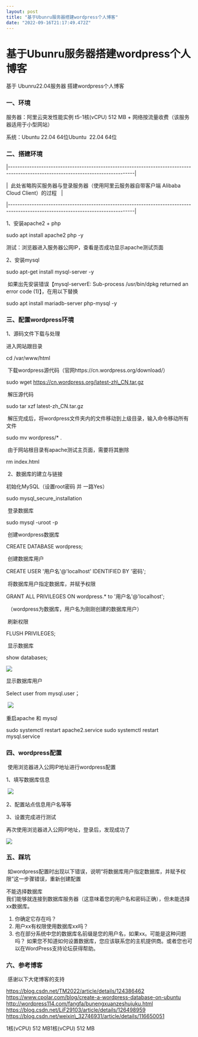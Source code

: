 ```yaml
---
layout: post
title: "基于Ubunru服务器搭建wordpress个人博客"
date: "2022-09-16T21:17:49.472Z"
---
```

基于Ubunru服务器搭建wordpress个人博客
==========================

基于 Ubunru22.04服务器 搭建wordpress个人博客

### 一、环境

服务器：阿里云突发性能实例 t5\-1核(vCPU) 512 MB + 网络按流量收费（该服务器适用于小型网站）

系统：Ubuntu 22.04 64位Ubuntu  22.04 64位

### 二、搭建环境

|-----------------------------------------------------------------------------------------------------------------------------------|

|  此处省略购买服务器与登录服务器（使用阿里云服务器自带客户端 Alibaba Cloud Client）的过程   |

|-----------------------------------------------------------------------------------------------------------------------------------|

1、安装apache2 + php

sudo apt install apache2 php -y

测试：浏览器进入服务器公网IP，查看是否成功显示apache测试页面

2、安装mysql

sudo apt-get install mysql-server -y

 如果出先安装错误【mysql-serverE: Sub-process /usr/bin/dpkg returned an error code (1)】，在用以下替换

sudo apt install mariadb-server php-mysql -y

### 三、配置wordpress环境

1、源码文件下载与处理

进入网站跟目录

cd /var/www/html

 下载wordpress源代码（官网https://cn.wordpress.org/download/）

sudo wget https://cn.wordpress.org/latest-zh\_CN.tar.gz

 解压源代码

sudo tar xzf latest-zh\_CN.tar.gz

 解压完成后，将wordpress文件夹内的文件移动到上级目录，输入命令移动所有文件

sudo mv wordpress/\* .

 由于网站根目录有apache测试主页面，需要将其删除

rm index.html

 2、数据库的建立与链接

初始化MySQL（设置root密码 并 一路Yes）

sudo mysql\_secure\_installation

 登录数据库

sudo mysql -uroot -p

 创建wordpress数据库

CREATE DATABASE wordpress;

 创建数据库用户

CREATE USER '用户名'@'localhost' IDENTIFIED BY '密码';

 将数据库用户指定数据库，并赋予权限

GRANT ALL PRIVILEGES ON wordpress.\* to '用户名'@'localhost';

 （wordpress为数据库，用户名为刚刚创建的数据库用户）

 刷新权限

FLUSH PRIVILEGES;

 显示数据库

show databases;

![](https://img2022.cnblogs.com/blog/1365039/202209/1365039-20220916235439445-828906610.png)

显示数据库用户

Select user from mysql.user；

 ![](https://img2022.cnblogs.com/blog/1365039/202209/1365039-20220916235534167-405048785.png)

重启apache 和 mysql

sudo systemctl restart apache2.service
sudo systemctl restart mysql.service

### 四、wordpress配置

 使用浏览器进入公网IP地址进行wordpress配置

1、填写数据库信息

 ![](https://img2022.cnblogs.com/blog/1365039/202209/1365039-20220916235027226-1345928390.png)

2、配置站点信息用户名等等

3、设置完成进行测试

再次使用浏览器进入公网IP地址，登录后，发现成功了

![](https://img2022.cnblogs.com/blog/1365039/202209/1365039-20220916235322595-343200786.png)

### 五、踩坑

 如wordpress配置时出现以下错误，说明“将数据库用户指定数据库，并赋予权限”这一步骤错误，重新创建配置

不能选择数据库  
我们能够就连接到数据库服务器（这意味着您的用户名和密码正确），但未能选择xx数据库。
1. 你确定它存在吗？
2. 用户xx有权限使用数据库xx吗？
3. 也在部分系统中您的数据库名前缀是您的用户名，如果xx。可能是这种问题吗？
如果您不知道如何设置数据库，您应该联系您的主机提供商。或者您也可以在WordPress支持论坛获得帮助。

### 六、参考博客

 感谢以下大佬博客的支持

https://blog.csdn.net/TM2022/article/details/124386462
https://www.cpolar.com/blog/create-a-wordpress-database-on-ubuntu
http://wordpress114.com/fangfa/bunengxuanzeshujuku.html
https://blog.csdn.net/LiF29103/article/details/126498959
https://blog.csdn.net/weixin\_32746931/article/details/116650051

1核(vCPU) 512 MB1核(vCPU) 512 MB